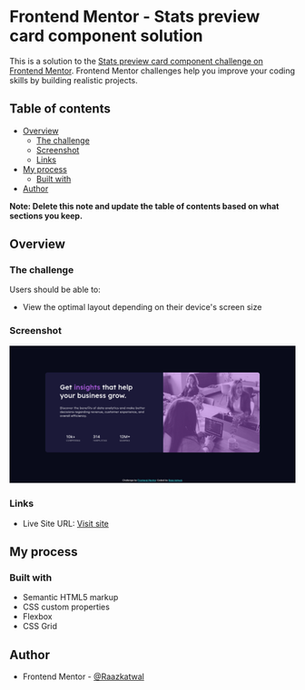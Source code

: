 # Frontend Mentor - Stats preview card component solution

This is a solution to the [Stats preview card component challenge on Frontend Mentor](https://www.frontendmentor.io/challenges/stats-preview-card-component-8JqbgoU62). Frontend Mentor challenges help you improve your coding skills by building realistic projects. 

## Table of contents

- [Overview](#overview)
  - [The challenge](#the-challenge)
  - [Screenshot](#screenshot)
  - [Links](#links)
- [My process](#my-process)
  - [Built with](#built-with)
- [Author](#author)

**Note: Delete this note and update the table of contents based on what sections you keep.**

## Overview

### The challenge

Users should be able to:

- View the optimal layout depending on their device's screen size

### Screenshot

![](scrnshot.png)


### Links

- Live Site URL: [Visit site](https://raazkatwal.github.io/statscard.github.io)

## My process

### Built with

- Semantic HTML5 markup
- CSS custom properties
- Flexbox
- CSS Grid



## Author

- Frontend Mentor - [@Raazkatwal](https://www.frontendmentor.io/profile/Raazkatwal)

